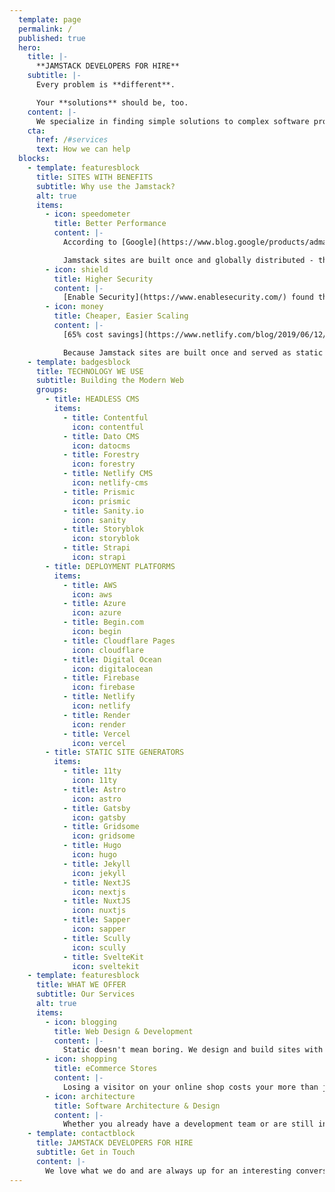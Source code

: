 ```yaml
---
  template: page
  permalink: /
  published: true
  hero:
    title: |-
      **JAMSTACK DEVELOPERS FOR HIRE**
    subtitle: |-
      Every problem is **different**.

      Your **solutions** should be, too.
    content: |-
      We specialize in finding simple solutions to complex software problems. We value data-driven decisions and accessibility over this month's latest tech trends.
    cta:
      href: /#services
      text: How we can help
  blocks:
    - template: featuresblock
      title: SITES WITH BENEFITS
      subtitle: Why use the Jamstack?
      alt: true
      items:
        - icon: speedometer
          title: Better Performance
          content: |-
            According to [Google](https://www.blog.google/products/admanager/increase-speed-of-your-mobile-site-wi/), 53% of visitors will leave a website if it takes longer than 3 seconds to load. Even worse, a whopping 79% of online shoppers will stay away from online stores with performance hiccups.

            Jamstack sites are built once and globally distributed - they don't depend on servers to rebuild the page for every visitor.
        - icon: shield
          title: Higher Security
          content: |-
            [Enable Security](https://www.enablesecurity.com/) found that over 70% of WordPress sites are vulnerable to hacker attacks. Chances are sites secure when first built, but without regular updates and maintenance they can quickly fall behind and put businesses at risk.
        - icon: money
          title: Cheaper, Easier Scaling
          content: |-
            [65% cost savings](https://www.netlify.com/blog/2019/06/12/jamstack_conf-nyc-session-recap-citrix-delivers-better-ux-with-less-overhead-using-jamstack-and-netlify/) after moving their business critical documentation sites over to Jamstack technologies. Their documentation sites are visited by 3.5 million users annually and provide technical support for all of their 15 products and related components.

            Because Jamstack sites are built once and served as static files, they can be distributed globally and available almost instantly to your customers around the world.
    - template: badgesblock
      title: TECHNOLOGY WE USE
      subtitle: Building the Modern Web
      groups:
        - title: HEADLESS CMS
          items:
            - title: Contentful
              icon: contentful
            - title: Dato CMS
              icon: datocms
            - title: Forestry
              icon: forestry
            - title: Netlify CMS
              icon: netlify-cms
            - title: Prismic
              icon: prismic
            - title: Sanity.io
              icon: sanity
            - title: Storyblok
              icon: storyblok
            - title: Strapi
              icon: strapi
        - title: DEPLOYMENT PLATFORMS
          items:
            - title: AWS
              icon: aws
            - title: Azure
              icon: azure
            - title: Begin.com
              icon: begin
            - title: Cloudflare Pages
              icon: cloudflare
            - title: Digital Ocean
              icon: digitalocean
            - title: Firebase
              icon: firebase
            - title: Netlify
              icon: netlify
            - title: Render
              icon: render
            - title: Vercel
              icon: vercel
        - title: STATIC SITE GENERATORS
          items:
            - title: 11ty
              icon: 11ty
            - title: Astro
              icon: astro
            - title: Gatsby
              icon: gatsby
            - title: Gridsome
              icon: gridsome
            - title: Hugo
              icon: hugo
            - title: Jekyll
              icon: jekyll
            - title: NextJS
              icon: nextjs
            - title: NuxtJS
              icon: nuxtjs
            - title: Sapper
              icon: sapper
            - title: Scully
              icon: scully
            - title: SvelteKit
              icon: sveltekit
    - template: featuresblock
      title: WHAT WE OFFER
      subtitle: Our Services
      alt: true
      items:
        - icon: blogging
          title: Web Design & Development
          content: |-
            Static doesn't mean boring. We design and build sites with proven technologies to offer dynamic, interactive designs that customers love.
        - icon: shopping
          title: eCommerce Stores
          content: |-
            Losing a visitor on your online shop costs your more than just impressions, it hits your bottom line. We build modern, accessible eCommerce stores that grow with your business.
        - icon: architecture
          title: Software Architecture & Design
          content: |-
            Whether you already have a development team or are still in the planning phase, we can help you design your tech stack.
    - template: contactblock
      title: JAMSTACK DEVELOPERS FOR HIRE
      subtitle: Get in Touch
      content: |-
        We love what we do and are always up for an interesting conversation, whether you're ready to get started or just have a few questions.
---
```

